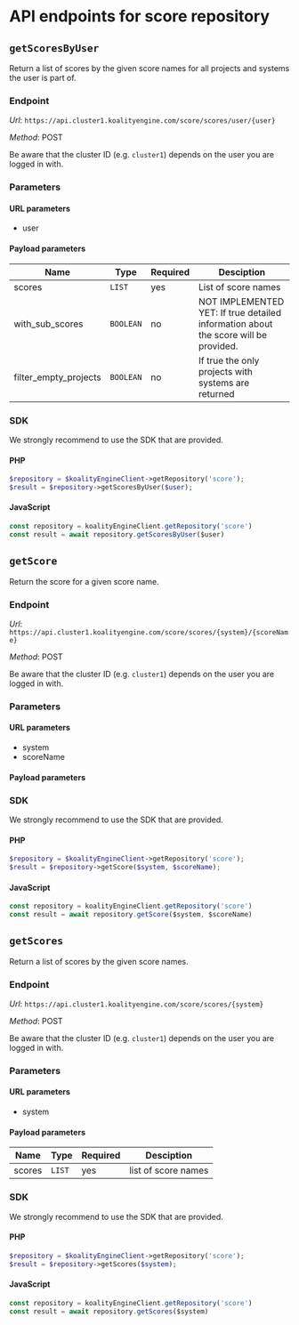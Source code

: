 # API endpoints for score repository


## `getScoresByUser`

Return a list of scores by the given score names for all projects and systems the user is part of.

### Endpoint

*Url*: ```https://api.cluster1.koalityengine.com/score/scores/user/{user}```

*Method*: POST

Be aware that the cluster ID (e.g. `cluster1`) depends on the user you are logged in with.

### Parameters

#### URL parameters
 - user

#### Payload parameters

| Name                  | Type  | Required  | Desciption   |
|-----------------------|-------|-----------|--------------|
| scores  | `LIST` |  yes        | List of score names           |
| with_sub_scores  | `BOOLEAN` |  no        | NOT IMPLEMENTED YET: If true detailed information about the score will be provided.           |
| filter_empty_projects  | `BOOLEAN` |  no        | If true the only projects with systems are returned           |

### SDK

We strongly recommend to use the SDK that are provided.

#### PHP
```php
$repository = $koalityEngineClient->getRepository('score');
$result = $repository->getScoresByUser($user);
```

#### JavaScript

```javascript
const repository = koalityEngineClient.getRepository('score')
const result = await repository.getScoresByUser($user)
```


## `getScore`

Return the score for a given score name.

### Endpoint

*Url*: ```https://api.cluster1.koalityengine.com/score/scores/{system}/{scoreName}```

*Method*: POST

Be aware that the cluster ID (e.g. `cluster1`) depends on the user you are logged in with.

### Parameters

#### URL parameters
 - system
 - scoreName

#### Payload parameters


### SDK

We strongly recommend to use the SDK that are provided.

#### PHP
```php
$repository = $koalityEngineClient->getRepository('score');
$result = $repository->getScore($system, $scoreName);
```

#### JavaScript

```javascript
const repository = koalityEngineClient.getRepository('score')
const result = await repository.getScore($system, $scoreName)
```


## `getScores`

Return a list of scores by the given score names.

### Endpoint

*Url*: ```https://api.cluster1.koalityengine.com/score/scores/{system}```

*Method*: POST

Be aware that the cluster ID (e.g. `cluster1`) depends on the user you are logged in with.

### Parameters

#### URL parameters
 - system

#### Payload parameters

| Name                  | Type  | Required  | Desciption   |
|-----------------------|-------|-----------|--------------|
| scores  | `LIST` |  yes        | list of score names           |

### SDK

We strongly recommend to use the SDK that are provided.

#### PHP
```php
$repository = $koalityEngineClient->getRepository('score');
$result = $repository->getScores($system);
```

#### JavaScript

```javascript
const repository = koalityEngineClient.getRepository('score')
const result = await repository.getScores($system)
```

